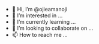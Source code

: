 - 👋 Hi, I’m @ojieamanoji
- 👀 I’m interested in ...
- 🌱 I’m currently learning ...
- 💞️ I’m looking to collaborate on ...
- 📫 How to reach me ...

<!---
ojieamanoji/ojieamanoji is a ✨ special ✨ repository because its `README.md` (this file) appears on your GitHub profile.
You can click the Preview link to take a look at your changes.
--->
